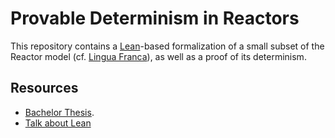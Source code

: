 # Provable Determinism in Reactors

This repository contains a [Lean](https://github.com/leanprover-community/lean)-based formalization of a small subset of the Reactor model (cf. [Lingua Franca](https://github.com/icyphy/lingua-franca)), as well as a proof of its determinism.

## Resources

* [Bachelor Thesis](https://github.com/marcusrossel/bachelor-thesis-text/blob/main/Main/Main.pdf).
* [Talk about Lean](https://github.com/marcusrossel/lean-talk/blob/main/talk.pdf)
